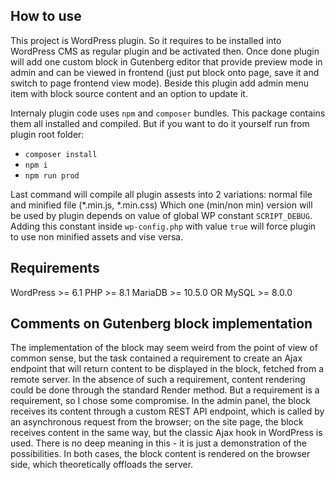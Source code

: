 ## How to use
This project is WordPress plugin. So it requires to be installed into WordPress CMS as regular plugin and be activated then.
Once done plugin will add one custom block in Gutenberg editor that provide preview mode in admin and can be viewed in frontend (just put block onto page, save it and switch to page frontend view mode).
Beside this plugin add admin menu item with block source content and an option to update it.

Internaly plugin code uses `npm` and `composer` bundles. This package contains them all installed and compiled.
But if you want to do it yourself run from plugin root folder:
- `composer install`
- `npm i`
- `npm run prod`

Last command will compile all plugin assests into 2 variations: normal file and minified file (*.min.js, *.min.css)
Which one (min/non min) version will be used by plugin depends on value of global WP constant `SCRIPT_DEBUG`. Adding this constant inside `wp-config.php` with value `true` will force plugin to use non minified assets and vise versa.

## Requirements
WordPress >= 6.1
PHP >= 8.1
MariaDB >= 10.5.0 OR MySQL >= 8.0.0

## Comments on Gutenberg block implementation
The implementation of the block may seem weird from the point of view of common sense, but the task contained a requirement to create an Ajax endpoint that will return content to be displayed in the block, fetched from a remote server. In the absence of such a requirement, content rendering could be done through the standard Render method. But a requirement is a requirement, so I chose some compromise. In the admin panel, the block receives its content through a custom REST API endpoint, which is called by an asynchronous request from the browser; on the site page, the block receives content in the same way, but the classic Ajax hook in WordPress is used. There is no deep meaning in this - it is just a demonstration of the possibilities.
In both cases, the block content is rendered on the browser side, which theoretically offloads the server.